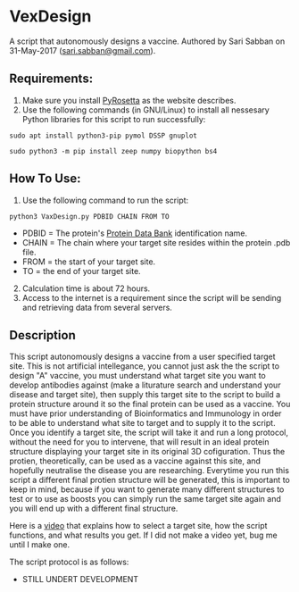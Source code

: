 # VexDesign
A script that autonomously designs a vaccine. Authored by Sari Sabban on 31-May-2017 (sari.sabban@gmail.com).

## Requirements:
1. Make sure you install [PyRosetta](http://www.pyrosetta.org) as the website describes.
2. Use the following commands (in GNU/Linux) to install all nessesary Python libraries for this script to run successfully:

`sudo apt install python3-pip pymol DSSP gnuplot`

`sudo python3 -m pip install zeep numpy biopython bs4`

## How To Use:
1. Use the following command to run the script:

`python3 VaxDesign.py PDBID CHAIN FROM TO`

* PDBID = The protein's [Protein Data Bank](https://www.rcsb.org) identification name.
* CHAIN = The chain where your target site resides within the protein .pdb file.
* FROM = the start of your target site.
* TO = the end of your target site.

2. Calculation time is about 72 hours.
3. Access to the internet is a requirement since the script will be sending and retrieving data from several servers.

## Description
This script autonomously designs a vaccine from a user specified target site. This is not artificial intellegance, you cannot just ask the the script to design "A" vaccine, you must understand what target site you want to develop antibodies against (make a liturature search and understand your disease and target site), then supply this target site to the script to build a protein structure around it so the final protein can be used as a vaccine. You must have prior understanding of Bioinformatics and Immunology in order to be able to understand what site to target and to supply it to the script. Once you identify a target site, the script will take it and run a long protocol, without the need for you to intervene, that will result in an ideal protein structure displaying your target site in its original 3D cofiguration. Thus the protien, theoretically, can be used as a vaccine against this site, and hopefully neutralise the disease you are researching. Everytime you run this script a different final protien structure will be generated, this is important to keep in mind, because if you want to generate many different structures to test or to use as boosts you can simply run the same target site again and you will end up with a different final structure.

Here is a [video](youtube.com/) that explains how to select a target site, how the script functions, and what results you get. If I did not make a video yet, bug me until I make one.

The script protocol is as follows:
* STILL UNDERT DEVELOPMENT
